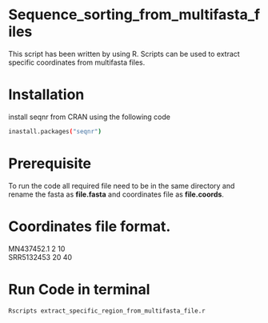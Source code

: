 # Sequence_sorting_from_multifasta_files
This script has been written by using R. Scripts can be used to extract specific coordinates from multifasta files.

# Installation
install seqnr from CRAN using the following code
```bash
inastall.packages("seqnr")
```

# Prerequisite
To run the code all required file need to be in the same directory and rename the fasta as **file.fasta** and coordinates file as **file.coords**. 

# Coordinates file format.

MN437452.1 2 10   
SRR5132453 20 40 

# Run Code in terminal

```bash
Rscripts extract_specific_region_from_multifasta_file.r
```
